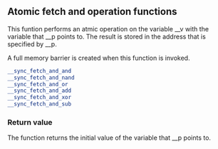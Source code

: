 ## Atomic fetch and operation functions

This funtion performs an atmic operation on the variable \__v with the variable that \__p points to. The result is stored in the address that is specified by \__p.

A full memory barrier is created when this function is invoked.

```C++
__sync_fetch_and_and
__sync_fetch_and_nand
__sync_fetch_and_or
__sync_fetch_and_add
__sync_fetch_and_xor
__sync_fetch_and_sub
```

### Return value

The function returns the initial value of the variable that \__p points to.
